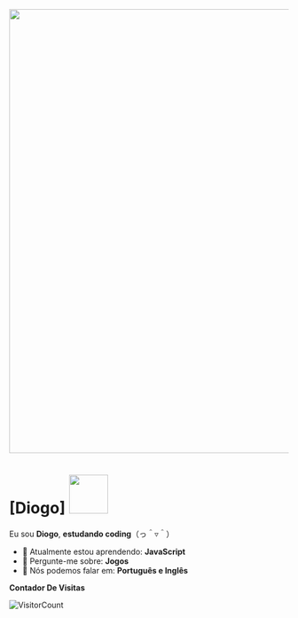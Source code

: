 <img src="https://64.media.tumblr.com/cca4f06484b447c0687f0325af5b38c9/428a8db1dc8ae92f-87/s1280x1920/7c751558b1d93e15c2d885cff2162ddb95059b8d.gif" width="800px">

# [Diogo] <img src="https://images-wixmp-ed30a86b8c4ca887773594c2.wixmp.com/f/ee430770-df2f-493d-8e11-e178794b36a5/d4txxx1-9177727a-412a-4ef8-9b06-92a7f8490ba6.gif?token=eyJ0eXAiOiJKV1QiLCJhbGciOiJIUzI1NiJ9.eyJzdWIiOiJ1cm46YXBwOjdlMGQxODg5ODIyNjQzNzNhNWYwZDQxNWVhMGQyNmUwIiwiaXNzIjoidXJuOmFwcDo3ZTBkMTg4OTgyMjY0MzczYTVmMGQ0MTVlYTBkMjZlMCIsIm9iaiI6W1t7InBhdGgiOiJcL2ZcL2VlNDMwNzcwLWRmMmYtNDkzZC04ZTExLWUxNzg3OTRiMzZhNVwvZDR0eHh4MS05MTc3NzI3YS00MTJhLTRlZjgtOWIwNi05MmE3Zjg0OTBiYTYuZ2lmIn1dXSwiYXVkIjpbInVybjpzZXJ2aWNlOmZpbGUuZG93bmxvYWQiXX0.0h3jC0lei2cVVENjeoG36YQ7Gu5Vwp0eV3COsSgaekM" width="70px">

Eu sou <strong>Diogo</strong>, <strong>estudando coding</strong>（っ＾▿＾）

- 🚀 Atualmente estou aprendendo: <strong>JavaScript</strong> 
- 💬 Pergunte-me sobre: <strong>Jogos</strong>
- 📣 Nós podemos falar em: <strong>Português e Inglês</strong>

**Contador De Visitas**

![VisitorCount](https://profile-counter.glitch.me/{Diogo746}/count.svg)


